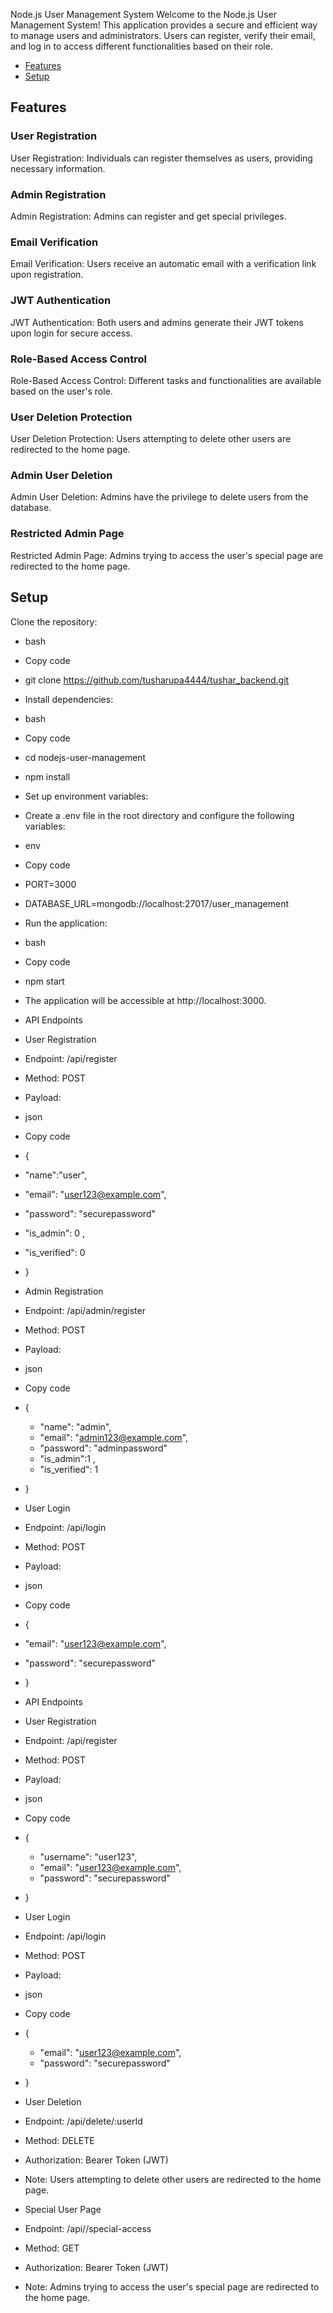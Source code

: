 
Node.js User Management System
Welcome to the Node.js User Management System! This application provides a secure and efficient way to manage users and administrators. Users can register, verify their email, and log in to access different functionalities based on their role.

- [Features](#features)
- [Setup](#setup)
## Features

### User Registration
User Registration: Individuals can register themselves as users, providing necessary information.

### Admin Registration
Admin Registration: Admins can register and get special privileges.

### Email Verification
Email Verification: Users receive an automatic email with a verification link upon registration.

### JWT Authentication
JWT Authentication: Both users and admins generate their JWT tokens upon login for secure access.

### Role-Based Access Control
Role-Based Access Control: Different tasks and functionalities are available based on the user's role.

### User Deletion Protection
User Deletion Protection: Users attempting to delete other users are redirected to the home page.

### Admin User Deletion
Admin User Deletion: Admins have the privilege to delete users from the database.

### Restricted Admin Page
Restricted Admin Page: Admins trying to access the user's special page are redirected to the home page.



## Setup
Clone the repository:

- bash
- Copy code
- git clone https://github.com/tusharupa4444/tushar_backend.git
- Install dependencies:

- bash
- Copy code
- cd nodejs-user-management
- npm install
- Set up environment variables:

- Create a .env file in the root directory and configure the following variables:

- env
- Copy code
- PORT=3000
- DATABASE_URL=mongodb://localhost:27017/user_management


- Run the application:

- bash
- Copy code
- npm start
- The application will be accessible at http://localhost:3000.

- API Endpoints
- User Registration
- Endpoint: /api/register
- Method: POST
- Payload:
- json
- Copy code
- {
 - "name":"user",  
 - "email": "user123@example.com",
 - "password": "securepassword"
 - "is_admin": 0 ,
 - "is_verified": 0
- }
- Admin Registration
- Endpoint: /api/admin/register
- Method: POST
- Payload:
- json
- Copy code
- {
  - "name": "admin",
  - "email": "admin123@example.com",
  - "password": "adminpassword"
  - "is_admin":1 ,
  - "is_verified": 1
- }
- User Login
- Endpoint: /api/login
- Method: POST
- Payload:
- json
- Copy code
- {
-  "email": "user123@example.com",
-  "password": "securepassword"
- }

- API Endpoints
- User Registration
- Endpoint: /api/register
- Method: POST
- Payload:
- json
- Copy code
- {
  - "username": "user123",
  - "email": "user123@example.com",
  - "password": "securepassword"
- }

- User Login
- Endpoint: /api/login
- Method: POST
- Payload:
- json
- Copy code
- {
  - "email": "user123@example.com",
  - "password": "securepassword"
- }


- User Deletion
- Endpoint: /api/delete/:userId
- Method: DELETE
- Authorization: Bearer Token (JWT)
- Note: Users attempting to delete other users are redirected to the home page.

- Special User Page
- Endpoint: /api//special-access
- Method: GET
- Authorization: Bearer Token (JWT)
- Note: Admins trying to access the user's special page are redirected to the home page.
